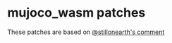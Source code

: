 # mujoco_wasm patches

These patches are based on [@stillonearth's comment](https://github.com/stillonearth/MuJoCo-WASM/issues/1#issuecomment-1495814568)
